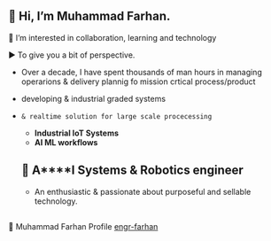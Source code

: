 ## 👋 Hi, I’m Muhammad Farhan. 
👀 I’m interested in collaboration, learning and technology


▶️ To give you a bit of perspective. 
-  Over a decade, I have spent thousands of man hours in managing operarions & delivery plannig fo mission crtical process/product
-   developing & industrial graded systems
-     & realtime solution for large scale procecessing  
  - **Industrial IoT Systems**
  -  **AI ML workflows**

  ## 🤖 **A****I** Systems & **Robotics** engineer
  - An enthusiastic & passionate about purposeful and sellable technology. 
   
     ## 
💼 Muhammad Farhan Profile [engr-farhan](https://www.linkedin.com/in/engr-farhan/)



